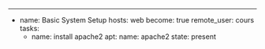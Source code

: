 ---
- name: Basic System Setup
  hosts: web
  become: true
  remote_user: cours
  tasks:
    - name: install apache2
      apt:
        name: apache2
        state: present




